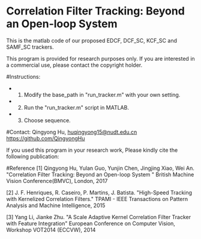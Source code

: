 # Correlation Filter Tracking: Beyond an Open-loop System 
This is the matlab code of our proposed EDCF, DCF_SC, KCF_SC and SAMF_SC trackers. 

This program is provided for research purposes only. 
If you are interested in a commercial use, please contact the copyright holder. 

#Instructions:
* 1) Modify the base_path in "run_tracker.m" with your own setting.
* 2) Run the "run_tracker.m" script in MATLAB.
* 3) Choose sequence.


#Contact:
Qingyong Hu,
huqingyong15@nudt.edu.cn
https://github.com/QingyongHu


If you used this program in your research work, Please kindly cite the 
following publication:

#Reference
[1] Qingyong Hu, Yulan Guo, Yunjin Chen, Jingjing Xiao, Wei An. 
	"Correlation Filter Tracking: Beyond an Open-loop System " 
	British Machine Vision Conference(BMVC), London, 2017

[2] J. F. Henriques, R. Caseiro, P. Martins, J. Batista.
    "High-Speed Tracking with Kernelized Correlation Filters."
    TPAMI - IEEE Transactions on Pattern Analysis and Machine Intelligence, 2015
	
[3] Yang Li, Jianke Zhu. 
	"A Scale Adaptive Kernel Correlation Filter Tracker with Feature Integration" 
	European Conference on Computer Vision, Workshop VOT2014 (ECCVW), 2014	

